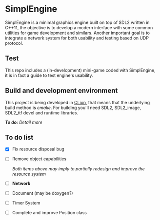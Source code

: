 # SimplEngine

SimplEngine is a minimal graphics engine built on top of SDL2 written in C++11, the objective is to develop a modern interface with some common utilities for game development and similars. Another important goal is to integrate a network system for both usability and testing based on UDP protocol.

## Test

This repo includes a (in-development) mini-game coded with SimplEngine, it is in fact a guide to test engine's usability.

## Build and development environment

This project is being developed in [CLion](https://www.jetbrains.com/clion/ "CLion by JetBrains"), that means that the underlying build method is *cmake*. For building you'll need SDL2, SDL2_image, SDL2_ttf devel and runtime libraries.

***To do:*** *Detail more*

## To do list

- [x] Fix resource disposal bug
- [ ] Remove object capabilities

    *Both items above may imply to partially redesign and improve the resource system*

- [ ] **Network**
- [ ] Document (may be doxygen?)
- [ ] Timer System
- [ ] Complete and improve Position class

